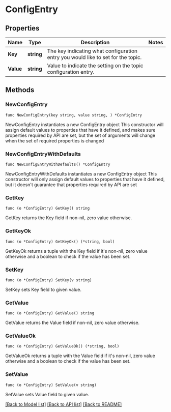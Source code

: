 # ConfigEntry

## Properties

Name | Type | Description | Notes
------------ | ------------- | ------------- | -------------
**Key** | **string** | The key indicating what configuration entry you would like to set for the topic. | 
**Value** | **string** | Value to indicate the setting on the topic configuration entry. | 


## Methods

### NewConfigEntry

`func NewConfigEntry(key string, value string, ) *ConfigEntry`

NewConfigEntry instantiates a new ConfigEntry object
This constructor will assign default values to properties that have it defined,
and makes sure properties required by API are set, but the set of arguments
will change when the set of required properties is changed

### NewConfigEntryWithDefaults

`func NewConfigEntryWithDefaults() *ConfigEntry`

NewConfigEntryWithDefaults instantiates a new ConfigEntry object
This constructor will only assign default values to properties that have it defined,
but it doesn't guarantee that properties required by API are set


### GetKey

`func (o *ConfigEntry) GetKey() string`

GetKey returns the Key field if non-nil, zero value otherwise.

### GetKeyOk

`func (o *ConfigEntry) GetKeyOk() (*string, bool)`

GetKeyOk returns a tuple with the Key field if it's non-nil, zero value otherwise
and a boolean to check if the value has been set.

### SetKey

`func (o *ConfigEntry) SetKey(v string)`

SetKey sets Key field to given value.



### GetValue

`func (o *ConfigEntry) GetValue() string`

GetValue returns the Value field if non-nil, zero value otherwise.

### GetValueOk

`func (o *ConfigEntry) GetValueOk() (*string, bool)`

GetValueOk returns a tuple with the Value field if it's non-nil, zero value otherwise
and a boolean to check if the value has been set.

### SetValue

`func (o *ConfigEntry) SetValue(v string)`

SetValue sets Value field to given value.




[[Back to Model list]](../README.md#documentation-for-models) [[Back to API list]](../README.md#documentation-for-api-endpoints) [[Back to README]](../README.md)

